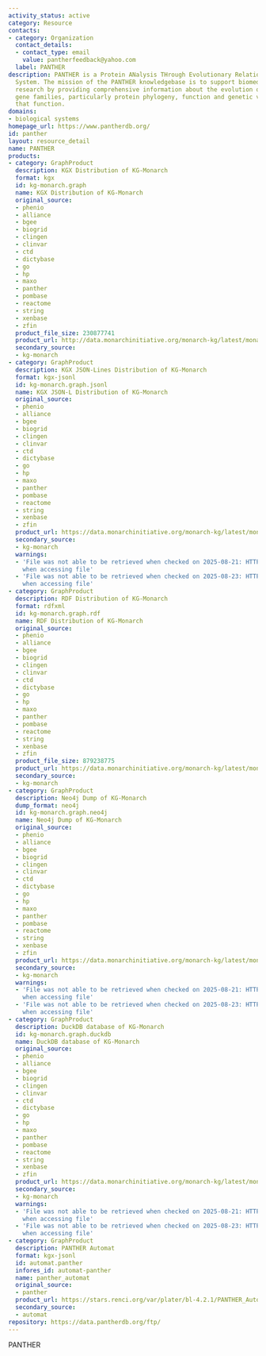 ```yaml
---
activity_status: active
category: Resource
contacts:
- category: Organization
  contact_details:
  - contact_type: email
    value: pantherfeedback@yahoo.com
  label: PANTHER
description: PANTHER is a Protein ANalysis THrough Evolutionary Relationships Classification
  System. The mission of the PANTHER knowledgebase is to support biomedical and other
  research by providing comprehensive information about the evolution of protein-coding
  gene families, particularly protein phylogeny, function and genetic variation impacting
  that function.
domains:
- biological systems
homepage_url: https://www.pantherdb.org/
id: panther
layout: resource_detail
name: PANTHER
products:
- category: GraphProduct
  description: KGX Distribution of KG-Monarch
  format: kgx
  id: kg-monarch.graph
  name: KGX Distribution of KG-Monarch
  original_source:
  - phenio
  - alliance
  - bgee
  - biogrid
  - clingen
  - clinvar
  - ctd
  - dictybase
  - go
  - hp
  - maxo
  - panther
  - pombase
  - reactome
  - string
  - xenbase
  - zfin
  product_file_size: 230877741
  product_url: http://data.monarchinitiative.org/monarch-kg/latest/monarch-kg.tar.gz
  secondary_source:
  - kg-monarch
- category: GraphProduct
  description: KGX JSON-Lines Distribution of KG-Monarch
  format: kgx-jsonl
  id: kg-monarch.graph.jsonl
  name: KGX JSON-L Distribution of KG-Monarch
  original_source:
  - phenio
  - alliance
  - bgee
  - biogrid
  - clingen
  - clinvar
  - ctd
  - dictybase
  - go
  - hp
  - maxo
  - panther
  - pombase
  - reactome
  - string
  - xenbase
  - zfin
  product_url: https://data.monarchinitiative.org/monarch-kg/latest/monarch-kg.jsonl.tar.gz
  secondary_source:
  - kg-monarch
  warnings:
  - 'File was not able to be retrieved when checked on 2025-08-21: HTTP 404 error
    when accessing file'
  - 'File was not able to be retrieved when checked on 2025-08-23: HTTP 404 error
    when accessing file'
- category: GraphProduct
  description: RDF Distribution of KG-Monarch
  format: rdfxml
  id: kg-monarch.graph.rdf
  name: RDF Distribution of KG-Monarch
  original_source:
  - phenio
  - alliance
  - bgee
  - biogrid
  - clingen
  - clinvar
  - ctd
  - dictybase
  - go
  - hp
  - maxo
  - panther
  - pombase
  - reactome
  - string
  - xenbase
  - zfin
  product_file_size: 879238775
  product_url: https://data.monarchinitiative.org/monarch-kg/latest/monarch-kg.nt.gz
  secondary_source:
  - kg-monarch
- category: GraphProduct
  description: Neo4j Dump of KG-Monarch
  dump_format: neo4j
  id: kg-monarch.graph.neo4j
  name: Neo4j Dump of KG-Monarch
  original_source:
  - phenio
  - alliance
  - bgee
  - biogrid
  - clingen
  - clinvar
  - ctd
  - dictybase
  - go
  - hp
  - maxo
  - panther
  - pombase
  - reactome
  - string
  - xenbase
  - zfin
  product_url: https://data.monarchinitiative.org/monarch-kg/latest/monarch-kg.neo4j.dump
  secondary_source:
  - kg-monarch
  warnings:
  - 'File was not able to be retrieved when checked on 2025-08-21: HTTP 404 error
    when accessing file'
  - 'File was not able to be retrieved when checked on 2025-08-23: HTTP 404 error
    when accessing file'
- category: GraphProduct
  description: DuckDB database of KG-Monarch
  id: kg-monarch.graph.duckdb
  name: DuckDB database of KG-Monarch
  original_source:
  - phenio
  - alliance
  - bgee
  - biogrid
  - clingen
  - clinvar
  - ctd
  - dictybase
  - go
  - hp
  - maxo
  - panther
  - pombase
  - reactome
  - string
  - xenbase
  - zfin
  product_url: https://data.monarchinitiative.org/monarch-kg/latest/monarch-kg.duckdb.gz
  secondary_source:
  - kg-monarch
  warnings:
  - 'File was not able to be retrieved when checked on 2025-08-21: HTTP 404 error
    when accessing file'
  - 'File was not able to be retrieved when checked on 2025-08-23: HTTP 404 error
    when accessing file'
- category: GraphProduct
  description: PANTHER Automat
  format: kgx-jsonl
  id: automat.panther
  infores_id: automat-panther
  name: panther_automat
  original_source:
  - panther
  product_url: https://stars.renci.org/var/plater/bl-4.2.1/PANTHER_Automat/c0189f14ba41da6c/
  secondary_source:
  - automat
repository: https://data.pantherdb.org/ftp/
---
```

PANTHER